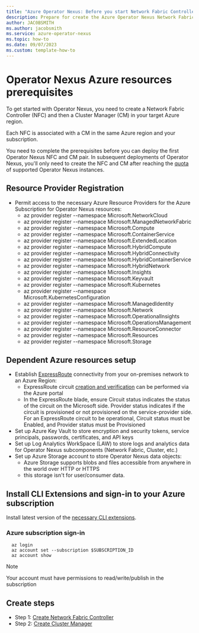 ```yaml
---
title: "Azure Operator Nexus: Before you start Network Fabric Controller and Cluster Manger creation"
description: Prepare for create the Azure Operator Nexus Network Fabric Controller and Cluster Manger.
author: JAC0BSMITH
ms.author: jacobsmith
ms.service: azure-operator-nexus
ms.topic: how-to
ms.date: 09/07/2023
ms.custom: template-how-to
---
```


# Operator Nexus Azure resources prerequisites

To get started with Operator Nexus, you need to create a Network Fabric Controller (NFC) and then a Cluster Manager (CM)
in your target Azure region.

Each NFC is associated with a CM in the same Azure region and your subscription.

You need to complete the prerequisites before you can deploy the first Operator Nexus NFC and CM pair.
In subsequent deployments of Operator Nexus, you'll only need to create the NFC and CM after reaching the [quota](./reference-limits-and-quotas.md#network-fabric) of supported Operator Nexus instances.

## Resource Provider Registration

- Permit access to the necessary Azure Resource Providers for the Azure Subscription for Operator Nexus resources:
  - az provider register --namespace Microsoft.NetworkCloud
  - az provider register --namespace Microsoft.ManagedNetworkFabric
  - az provider register --namespace Microsoft.Compute
  - az provider register --namespace Microsoft.ContainerService
  - az provider register --namespace Microsoft.ExtendedLocation
  - az provider register --namespace Microsoft.HybridCompute
  - az provider register --namespace Microsoft.HybridConnectivity
  - az provider register --namespace Microsoft.HybridContainerService
  - az provider register --namespace Microsoft.HybridNetwork
  - az provider register --namespace Microsoft.Insights
  - az provider register --namespace Microsoft.Keyvault
  - az provider register --namespace Microsoft.Kubernetes
  - az provider register --namespace Microsoft.KubernetesConfiguration
  - az provider register --namespace Microsoft.ManagedIdentity
  - az provider register --namespace Microsoft.Network
  - az provider register --namespace Microsoft.OperationalInsights
  - az provider register --namespace Microsoft.OperationsManagement
  - az provider register --namespace Microsoft.ResourceConnector
  - az provider register --namespace Microsoft.Resources
  - az provider register --namespace Microsoft.Storage

## Dependent Azure resources setup

- Establish [ExpressRoute](/azure/expressroute/expressroute-introduction) connectivity
  from your on-premises network to an Azure Region:
  - ExpressRoute circuit [creation and verification](/azure/expressroute/expressroute-howto-circuit-portal-resource-manager)
    can be performed via the Azure portal
  - In the ExpressRoute blade, ensure Circuit status indicates the status
    of the circuit on the Microsoft side. Provider status indicates if
    the circuit is provisioned or not provisioned on the
    service-provider side. For an ExpressRoute circuit to be operational,
    Circuit status must be Enabled, and Provider status must be
    Provisioned
- Set up Azure Key Vault to store encryption and security tokens, service principals,
  passwords, certificates, and API keys
- Set up Log Analytics WorkSpace (LAW) to store logs and analytics data for
  Operator Nexus subcomponents (Network Fabric, Cluster, etc.)
- Set up Azure Storage account to store Operator Nexus data objects:
  - Azure Storage supports blobs and files accessible from anywhere in the world over HTTP or HTTPS
  - this storage isn't for user/consumer data.

## Install CLI Extensions and sign-in to your Azure subscription

Install latest version of the
[necessary CLI extensions](./howto-install-cli-extensions.md).

### Azure subscription sign-in

```azurecli
  az login
  az account set --subscription $SUBSCRIPTION_ID
  az account show
```

>[!NOTE]
>Your account must have permissions to read/write/publish in the subscription

## Create steps

- Step 1: [Create Network Fabric Controller](./howto-configure-network-fabric-controller.md)
- Step 2: [Create Cluster Manager](./howto-cluster-manager.md)
